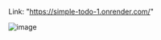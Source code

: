 Link: "https://simple-todo-1.onrender.com/"

![image](https://github.com/user-attachments/assets/16a66a59-1919-499a-85c5-861b2852b9bd)
